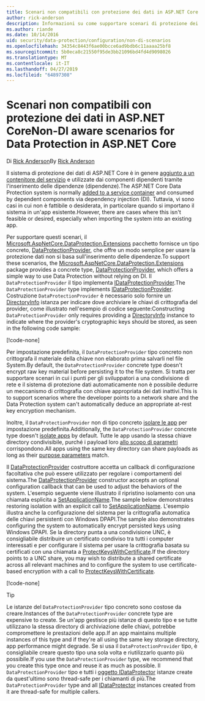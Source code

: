 ```yaml
---
title: Scenari non compatibili con protezione dei dati in ASP.NET Core
author: rick-anderson
description: Informazioni su come supportare scenari di protezione dei dati in cui non è possibile o non si vuole usare un servizio fornito dall'inserimento delle dipendenze.
ms.author: riande
ms.date: 10/14/2016
uid: security/data-protection/configuration/non-di-scenarios
ms.openlocfilehash: 34354c8443f6ae00bcce6ad9bdb6c11aaaa25bf8
ms.sourcegitcommit: 5b0eca8c21550f95de3bb21096bd4fd4d9098026
ms.translationtype: MT
ms.contentlocale: it-IT
ms.lasthandoff: 04/27/2019
ms.locfileid: "64897308"
---
```

# <a name="non-di-aware-scenarios-for-data-protection-in-aspnet-core"></a><span data-ttu-id="6c607-103">Scenari non compatibili con protezione dei dati in ASP.NET Core</span><span class="sxs-lookup"><span data-stu-id="6c607-103">Non-DI aware scenarios for Data Protection in ASP.NET Core</span></span>

<span data-ttu-id="6c607-104">Di [Rick Anderson](https://twitter.com/RickAndMSFT)</span><span class="sxs-lookup"><span data-stu-id="6c607-104">By [Rick Anderson](https://twitter.com/RickAndMSFT)</span></span>

<span data-ttu-id="6c607-105">Il sistema di protezione dei dati di ASP.NET Core è in genere [aggiunto a un contenitore del servizio](xref:security/data-protection/consumer-apis/overview) e utilizzate dai componenti dipendenti tramite l'inserimento delle dipendenze (dipendenze).</span><span class="sxs-lookup"><span data-stu-id="6c607-105">The ASP.NET Core Data Protection system is normally [added to a service container](xref:security/data-protection/consumer-apis/overview) and consumed by dependent components via dependency injection (DI).</span></span> <span data-ttu-id="6c607-106">Tuttavia, vi sono casi in cui non è fattibile o desiderata, in particolare quando si importano il sistema in un'app esistente.</span><span class="sxs-lookup"><span data-stu-id="6c607-106">However, there are cases where this isn't feasible or desired, especially when importing the system into an existing app.</span></span>

<span data-ttu-id="6c607-107">Per supportare questi scenari, il [Microsoft.AspNetCore.DataProtection.Extensions](https://www.nuget.org/packages/Microsoft.AspNetCore.DataProtection.Extensions/) pacchetto fornisce un tipo concreto, [DataProtectionProvider](/dotnet/api/Microsoft.AspNetCore.DataProtection.DataProtectionProvider), che offre un modo semplice per usare la protezione dati non si basa sull'inserimento delle dipendenze.</span><span class="sxs-lookup"><span data-stu-id="6c607-107">To support these scenarios, the [Microsoft.AspNetCore.DataProtection.Extensions](https://www.nuget.org/packages/Microsoft.AspNetCore.DataProtection.Extensions/) package provides a concrete type, [DataProtectionProvider](/dotnet/api/Microsoft.AspNetCore.DataProtection.DataProtectionProvider), which offers a simple way to use Data Protection without relying on DI.</span></span> <span data-ttu-id="6c607-108">Il `DataProtectionProvider` il tipo implementa [IDataProtectionProvider](/dotnet/api/microsoft.aspnetcore.dataprotection.idataprotectionprovider).</span><span class="sxs-lookup"><span data-stu-id="6c607-108">The `DataProtectionProvider` type implements [IDataProtectionProvider](/dotnet/api/microsoft.aspnetcore.dataprotection.idataprotectionprovider).</span></span> <span data-ttu-id="6c607-109">Costruzione `DataProtectionProvider` è necessario solo fornire un [DirectoryInfo](/dotnet/api/system.io.directoryinfo) istanza per indicare dove archiviare le chiavi di crittografia del provider, come illustrato nell'esempio di codice seguente:</span><span class="sxs-lookup"><span data-stu-id="6c607-109">Constructing `DataProtectionProvider` only requires providing a [DirectoryInfo](/dotnet/api/system.io.directoryinfo) instance to indicate where the provider's cryptographic keys should be stored, as seen in the following code sample:</span></span>

[!code-none[](non-di-scenarios/_static/nodisample1.cs)]

<span data-ttu-id="6c607-110">Per impostazione predefinita, il `DataProtectionProvider` tipo concreto non crittografa il materiale della chiave non elaborato prima salvarli nel file System.</span><span class="sxs-lookup"><span data-stu-id="6c607-110">By default, the `DataProtectionProvider` concrete type doesn't encrypt raw key material before persisting it to the file system.</span></span> <span data-ttu-id="6c607-111">Si tratta per supportare scenari in cui i punti per gli sviluppatori a una condivisione di rete e il sistema di protezione dati automaticamente non è possibile dedurre un meccanismo di crittografia con chiave appropriata dei dati inattivi.</span><span class="sxs-lookup"><span data-stu-id="6c607-111">This is to support scenarios where the developer points to a network share and the Data Protection system can't automatically deduce an appropriate at-rest key encryption mechanism.</span></span>

<span data-ttu-id="6c607-112">Inoltre, il `DataProtectionProvider` non di tipo concreto [isolare le app](xref:security/data-protection/configuration/overview#per-application-isolation) per impostazione predefinita.</span><span class="sxs-lookup"><span data-stu-id="6c607-112">Additionally, the `DataProtectionProvider` concrete type doesn't [isolate apps](xref:security/data-protection/configuration/overview#per-application-isolation) by default.</span></span> <span data-ttu-id="6c607-113">Tutte le app usando la stessa chiave directory condivisibile, purché i payload loro [allo scopo di parametri](xref:security/data-protection/consumer-apis/purpose-strings) corrispondono.</span><span class="sxs-lookup"><span data-stu-id="6c607-113">All apps using the same key directory can share payloads as long as their [purpose parameters](xref:security/data-protection/consumer-apis/purpose-strings) match.</span></span>

<span data-ttu-id="6c607-114">Il [DataProtectionProvider](/dotnet/api/microsoft.aspnetcore.dataprotection.dataprotectionprovider) costruttore accetta un callback di configurazione facoltativa che può essere utilizzato per regolare i comportamenti del sistema.</span><span class="sxs-lookup"><span data-stu-id="6c607-114">The [DataProtectionProvider](/dotnet/api/microsoft.aspnetcore.dataprotection.dataprotectionprovider) constructor accepts an optional configuration callback that can be used to adjust the behaviors of the system.</span></span> <span data-ttu-id="6c607-115">L'esempio seguente viene illustrato il ripristino isolamento con una chiamata esplicita a [SetApplicationName](/dotnet/api/microsoft.aspnetcore.dataprotection.dataprotectionbuilderextensions.setapplicationname).</span><span class="sxs-lookup"><span data-stu-id="6c607-115">The sample below demonstrates restoring isolation with an explicit call to [SetApplicationName](/dotnet/api/microsoft.aspnetcore.dataprotection.dataprotectionbuilderextensions.setapplicationname).</span></span> <span data-ttu-id="6c607-116">L'esempio illustra anche la configurazione del sistema per la crittografia automatica delle chiavi persistenti con Windows DPAPI.</span><span class="sxs-lookup"><span data-stu-id="6c607-116">The sample also demonstrates configuring the system to automatically encrypt persisted keys using Windows DPAPI.</span></span> <span data-ttu-id="6c607-117">Se la directory punta a una condivisione UNC, è consigliabile distribuire un certificato condiviso tra tutti i computer interessati e per configurare il sistema per usare la crittografia basata su certificati con una chiamata a [ProtectKeysWithCertificate](/dotnet/api/microsoft.aspnetcore.dataprotection.dataprotectionbuilderextensions.protectkeyswithcertificate).</span><span class="sxs-lookup"><span data-stu-id="6c607-117">If the directory points to a UNC share, you may wish to distribute a shared certificate across all relevant machines and to configure the system to use certificate-based encryption with a call to [ProtectKeysWithCertificate](/dotnet/api/microsoft.aspnetcore.dataprotection.dataprotectionbuilderextensions.protectkeyswithcertificate).</span></span>

[!code-none[](non-di-scenarios/_static/nodisample2.cs)]

> [!TIP]
> <span data-ttu-id="6c607-118">Le istanze del `DataProtectionProvider` tipo concreto sono costose da creare.</span><span class="sxs-lookup"><span data-stu-id="6c607-118">Instances of the `DataProtectionProvider` concrete type are expensive to create.</span></span> <span data-ttu-id="6c607-119">Se un'app gestisce più istanze di questo tipo e se tutte utilizzano la stessa directory di archiviazione delle chiavi, potrebbe compromettere le prestazioni delle app.</span><span class="sxs-lookup"><span data-stu-id="6c607-119">If an app maintains multiple instances of this type and if they're all using the same key storage directory, app performance might degrade.</span></span> <span data-ttu-id="6c607-120">Se si usa il `DataProtectionProvider` tipo, è consigliabile creare questo tipo una sola volta e riutilizzarlo quanto più possibile.</span><span class="sxs-lookup"><span data-stu-id="6c607-120">If you use the `DataProtectionProvider` type, we recommend that you create this type once and reuse it as much as possible.</span></span> <span data-ttu-id="6c607-121">Il `DataProtectionProvider` tipo e tutti i [oggetto IDataProtector](/dotnet/api/microsoft.aspnetcore.dataprotection.idataprotector) istanze create da quest'ultimo sono thread-safe per i chiamanti di più.</span><span class="sxs-lookup"><span data-stu-id="6c607-121">The `DataProtectionProvider` type and all [IDataProtector](/dotnet/api/microsoft.aspnetcore.dataprotection.idataprotector) instances created from it are thread-safe for multiple callers.</span></span>
